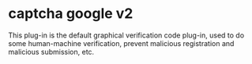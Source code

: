 # captcha google v2
This plug-in is the default graphical verification code plug-in, used to do some human-machine verification, prevent malicious registration and malicious submission, etc.
